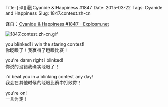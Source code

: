 Title: [译][漫]Cyanide & Happiness #1847
Date: 2015-03-22
Tags: Cyanide and Happiness
Slug: 1847.contest.zh-cn

译自：[Cyanide & Happiness #1847 - Explosm.net](http://explosm.net/comics/1847/)


![1847.contest.zh-cn.gif](/static/images/comics/1847.contest.zh-cn.gif)




you blinked! i
win the staring contest!        
你眨眼了！我赢得了瞪眼比赛！

you're damn right i bilnked!        
你说的没错我确实眨眼了！

i'd beat you in a
blinking contest any day!       
我会在其他时候的眨眼比赛中打败你！

you're on!      
一言为定！
